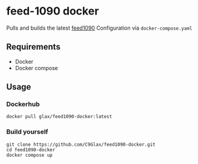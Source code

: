# feed-1090 docker

Pulls and builds the latest [feed1090](https://github.com/wiedehopf/feed1090)
Configuration via `docker-compose.yaml`

## Requirements

* Docker
* Docker compose

## Usage

### Dockerhub

`docker pull glax/feed1090-docker:latest`


### Build yourself

```
git clone https://github.com/C9Glax/feed1090-docker.git
cd feed1090-docker
docker compose up
```
